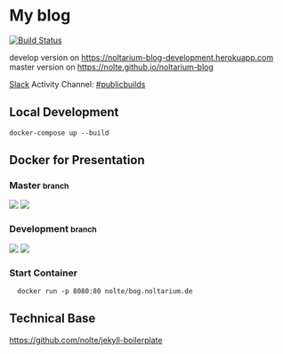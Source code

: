 # My blog

[![Build Status](https://travis-ci.org/nolte/noltarium-blog.svg?branch=master)](https://travis-ci.org/nolte/noltarium-blog)


develop version on https://noltarium-blog-development.herokuapp.com   
master version on https://nolte.github.io/noltarium-blog   

[Slack](https://slack.com) Activity Channel: [#publicbuilds](https://noltarium.slack.com/messages/C156TTDD4/)


## Local Development

```
docker-compose up --build
```

## Docker for Presentation

### Master <small>branch</small>
[![](https://images.microbadger.com/badges/image/nolte/bog.noltarium.de.svg)](https://microbadger.com/images/nolte/bog.noltarium.de "Get your own image badge on microbadger.com") [![](https://images.microbadger.com/badges/version/nolte/bog.noltarium.de.svg)](https://microbadger.com/images/nolte/bog.noltarium.de "Get your own version badge on microbadger.com")

### Development <small>branch</small>
[![](https://images.microbadger.com/badges/image/nolte/bog.noltarium.de:development.svg)](https://microbadger.com/images/nolte/bog.noltarium.de:development "Get your own image badge on microbadger.com")  [![](https://images.microbadger.com/badges/version/nolte/bog.noltarium.de:development.svg)](https://microbadger.com/images/nolte/bog.noltarium.de:development "Get your own version badge on microbadger.com")

### Start Container

```
  docker run -p 8080:80 nolte/bog.noltarium.de
```

## Technical Base

https://github.com/nolte/jekyll-boilerplate
